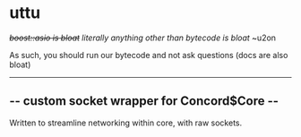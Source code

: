 # uttu
*~~boost::asio is bloat~~ literally anything other than bytecode is bloat* ~u2on

As such, you should run our bytecode and not ask questions (docs are also bloat)

---
## -- custom socket wrapper for Concord$Core --
Written to streamline networking within core, with raw sockets.
